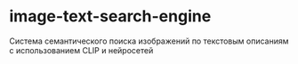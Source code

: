 # image-text-search-engine
Система семантического поиска изображений по текстовым описаниям с использованием CLIP и нейросетей
